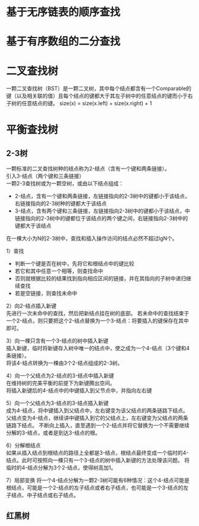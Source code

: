 # 基于无序链表的顺序查找

# 基于有序数组的二分查找

# 二叉查找树
一颗二叉查找树（BST）是一颗二叉树，其中每个结点都含有一个Comparable的键（以及相关联的值）且每个结点的键都大于其左子树中的任意结点的键而小于右子树的任意结点的键。
size(x) = size(x.left) + size(x.right) + 1

# 平衡查找树
## 2-3树
一颗标准的二叉查找树种的结点称为2-结点（含有一个键和两条链接）。    
引入3-结点（两个键和三条链接）    
一颗2-3查找树或为一颗空树，或由以下结点组成：
- 2-结点，含有一个键和两条链接，左链接指向的2-3树中的键都小于该结点，右链接指向的2-3树种的键都大于该结点
- 3-结点，含有两个键和三条链接，左链接指向2-3树中的键都小于该结点，中链接指向的2-3树中的键都位于该结点的两个键之间，右链接指向2-3树中的键都大于该结点

在一棵大小为N的2-3树中，查找和插入操作访问的结点必然不超过lgN个。

1）查找
- 判断一个键是否在树中，先将它和根结点中的键比较
- 若它和其中任意一个相等，则查找命中
- 否则就根据比较的结果找到指向相应区间的链接，并在其指向的子树中递归继续查找
- 若是空链接，则查找未命中

2）向2-结点插入新键   
先进行一次未命中的查找，然后把新结点挂在树的底部。
若未命中的查找结束于一个2-结点，则只要把这个2-结点替换为一个3-结点：将要插入的键保存在其中即可。

3）向一棵只含有一个3-结点的树中插入新键    
插入新键，临时将新键存入树中唯一的结点中，使之成为一个4-结点（3个键和4条链接）。    
将该4-结点转换为一棵由3个2-结点组成的2-3树。   

4）向一个父结点为2-结点的3-结点中插入新键    
在维持树的完美平衡的前提下为新键腾出空间。    
将插入新键后的4-结点中的中键插入到父节点中，并指向左右键

5）向一个父结点为3-结点的3-结点插入新键    
成为4-结点，将中键插入到父结点中，左右键变为该父结点的两条链路下结点。    
父结点变为4-结点，继续讲中键插入到它的父结点上，左右键变为父结点的两条链路下结点。
不断向上插入，直至遇到一个2-结点并将它替换为一个不需要继续分解的3-结点，或者是到达3-结点的根。

6）分解根结点   
如果从插入结点到根结点的路径上全都是3-结点，根结点最终变成一个临时的4-结点。此时可按照向一棵只有一个3-结点的树中插入新键的方法处理该问题。
将临时的4-结点分解为3个2-结点，使得树高加1。

7）局部变换
将一个4-结点分解为一颗2-3树可能有6种情况：这个4-结点可能是根结点，可能是一个2-结点的左子结点或者右子结点，也可能是一个3-结点的左子结点、中子结点或右子结点。

## 红黑树

